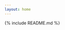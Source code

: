 ```yaml
---
layout: home
---
```


<style type="text/css">
    h2 {
        margin-top: 2em;
    }
    h3 {
        margin-top: 1.5em;
    }
    div.highlight {
        margin: 1em;
    }
</style>

{% include README.md %}
